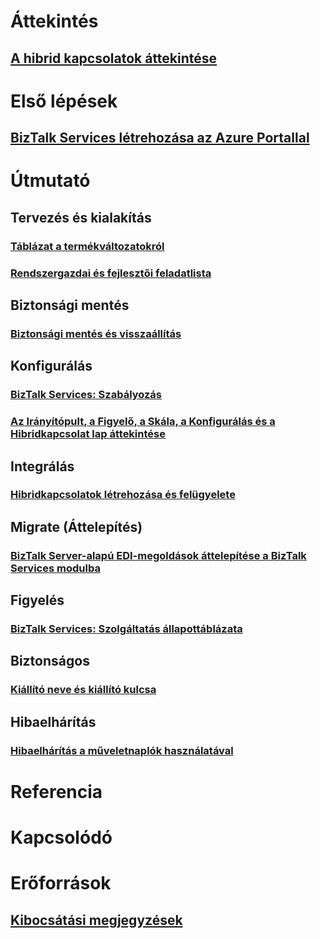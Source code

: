 # Áttekintés
## [A hibrid kapcsolatok áttekintése](integration-hybrid-connection-overview.md)

# Első lépések
## [BizTalk Services létrehozása az Azure Portallal](biztalk-provision-services.md)
# Útmutató

## Tervezés és kialakítás
### [Táblázat a termékváltozatokról](biztalk-editions-feature-chart.md)
### [Rendszergazdai és fejlesztői feladatlista](biztalk-services-administration-and-development-task-list.md)

## Biztonsági mentés
### [Biztonsági mentés és visszaállítás](biztalk-backup-restore.md)

## Konfigurálás
### [BizTalk Services: Szabályozás](biztalk-throttling-thresholds.md)
### [Az Irányítópult, a Figyelő, a Skála, a Konfigurálás és a Hibridkapcsolat lap áttekintése](biztalk-dashboard-monitor-scale-tabs.md)

## Integrálás
### [Hibridkapcsolatok létrehozása és felügyelete](integration-hybrid-connection-create-manage.md)

## Migrate (Áttelepítés)
### [BizTalk Server-alapú EDI-megoldások áttelepítése a BizTalk Services modulba](biztalk-migrating-to-edi-guide.md)

## Figyelés
### [BizTalk Services: Szolgáltatás állapottáblázata](biztalk-service-state-chart.md)

## Biztonságos
### [Kiállító neve és kiállító kulcsa](biztalk-issuer-name-issuer-key.md)

## Hibaelhárítás
### [Hibaelhárítás a műveletnaplók használatával](biztalk-troubleshoot-using-ops-logs.md)

# Referencia

# Kapcsolódó

# Erőforrások
## [Kibocsátási megjegyzések](biztalk-release-notes.md)


<!--HONumber=Nov16_HO2-->


